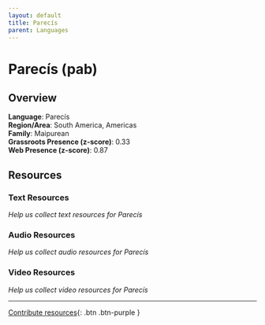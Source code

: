 ```yaml
---
layout: default
title: Parecís
parent: Languages
---
```


# Parecís (pab)

## Overview

**Language**: Parecís  
**Region/Area**: South America, Americas  
**Family**: Maipurean  
**Grassroots Presence (z-score)**: 0.33  
**Web Presence (z-score)**: 0.87  

## Resources

### Text Resources
*Help us collect text resources for Parecís*

### Audio Resources
*Help us collect audio resources for Parecís*

### Video Resources
*Help us collect video resources for Parecís*

---

[Contribute resources](https://forms.office.com/e/1SfLJx3u1r){: .btn .btn-purple }
